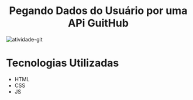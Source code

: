 <h1 align ='center'> Pegando Dados do Usuário por uma APi GuitHub </h1>

![atividade-git](https://user-images.githubusercontent.com/110938143/217922303-51e4282e-5ffa-45cf-af79-6406d99b3ff7.gif)

# Tecnologias Utilizadas
- HTML
- CSS
- JS
